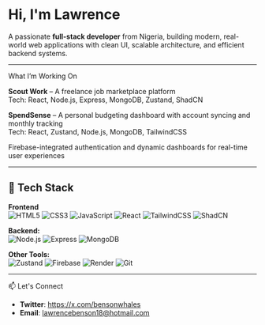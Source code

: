 # Hi, I'm Lawrence

A passionate **full-stack developer** from Nigeria, building modern, real-world web applications with clean UI, scalable architecture, and efficient backend systems.

---

 What I’m Working On

**Scout Work** – A freelance job marketplace platform  
  Tech: React, Node.js, Express, MongoDB, Zustand, ShadCN

**SpendSense** – A personal budgeting dashboard with account syncing and monthly tracking  
  Tech: React, Zustand, Node.js, MongoDB, TailwindCSS

 Firebase-integrated authentication and dynamic dashboards for real-time user experiences

---

## 🧰 Tech Stack

**Frontend**  
![HTML5](https://img.shields.io/badge/-HTML5-E34F26?style=flat&logo=html5&logoColor=white) 
![CSS3](https://img.shields.io/badge/-CSS3-1572B6?style=flat&logo=css3&logoColor=white) 
![JavaScript](https://img.shields.io/badge/-JavaScript-F7DF1E?style=flat&logo=javascript&logoColor=black) 
![React](https://img.shields.io/badge/-React-61DAFB?style=flat&logo=react&logoColor=black) 
![TailwindCSS](https://img.shields.io/badge/-Tailwind-38B2AC?style=flat&logo=tailwind-css&logoColor=white) 
![ShadCN](https://img.shields.io/badge/-ShadCN-DD6B20?style=flat)

**Backend:**  
![Node.js](https://img.shields.io/badge/-Node.js-339933?style=flat&logo=node.js&logoColor=white) 
![Express](https://img.shields.io/badge/-Express-black?style=flat&logo=express&logoColor=white) 
![MongoDB](https://img.shields.io/badge/-MongoDB-47A248?style=flat&logo=mongodb&logoColor=white)

**Other Tools:**  
![Zustand](https://img.shields.io/badge/-Zustand-000000?style=flat) 
![Firebase](https://img.shields.io/badge/-Firebase-FFCA28?style=flat&logo=firebase&logoColor=black) 
![Render](https://img.shields.io/badge/-Render-3D348B?style=flat) 
![Git](https://img.shields.io/badge/-Git-F05032?style=flat&logo=git&logoColor=white)

---

📫 Let's Connect

- **Twitter**: https://x.com/bensonwhales
- **Email**: lawrencebenson18@hotmail.com

